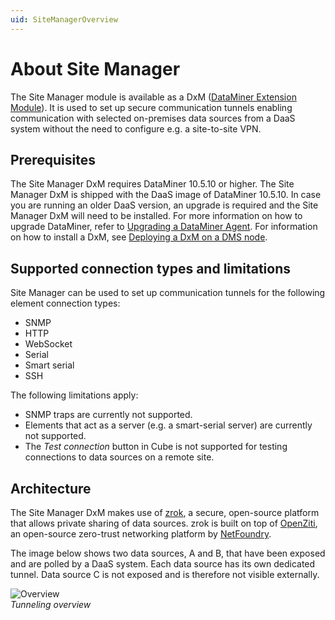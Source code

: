 ```yaml
---
uid: SiteManagerOverview
---
```


# About Site Manager

The Site Manager module is available as a DxM ([DataMiner Extension Module](xref:DataMinerExtensionModules)). It is used to set up secure communication tunnels enabling communication with selected on-premises data sources from a DaaS system without the need to configure e.g. a site-to-site VPN.

## Prerequisites

The Site Manager DxM requires DataMiner 10.5.10 or higher. The Site Manager DxM is shipped with the DaaS image of DataMiner 10.5.10. In case you are running an older DaaS version, an upgrade is required and the Site Manager DxM will need to be installed. For more information on how to upgrade DataMiner, refer to [Upgrading a DataMiner Agent](xef:Upgrading_a_DataMiner_Agent). For information on how to install a DxM, see [Deploying a DxM on a DMS node](xref:Managing_cloud-connected_nodes#deploying-a-dxm-on-a-dms-node).

## Supported connection types and limitations

Site Manager can be used to set up communication tunnels for the following element connection types:

- SNMP
- HTTP
- WebSocket
- Serial
- Smart serial
- SSH

The following limitations apply:

- SNMP traps are currently not supported.
- Elements that act as a server (e.g. a smart-serial server) are currently not supported.
- The *Test connection* button in Cube is not supported for testing connections to data sources on a remote site.

## Architecture

The Site Manager DxM makes use of [zrok](https://zrok.io/), a secure, open-source platform that allows private sharing of data sources. zrok is built on top of [OpenZiti](https://openziti.io/), an open-source zero-trust networking platform by [NetFoundry](https://netfoundry.io/).

The image below shows two data sources, A and B, that have been exposed and are polled by a DaaS system. Each data source has its own dedicated tunnel. Data source C is not exposed and is therefore not visible externally.

![Overview](~/dataminer/images/SiteManagerOverview.png)<br>*Tunneling overview*
